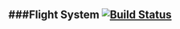 ###Flight System
[![Build Status](https://travis-ci.com/mdmiller002/flightsys.svg?branch=master)](https://travis-ci.com/mdmiller002/flightsys)
-----
